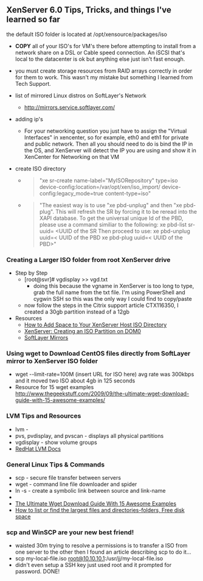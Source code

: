 XenServer 6.0 Tips, Tricks, and things I've learned so far
----------

the default ISO folder is located  at /opt/xensource/packages/iso

* **COPY** all of your ISO's for VM's there before attempting to install from a network share on a DSL or Cable speed connection.
An iSCSI that's local to the datacenter is ok but anything else just isn't fast enough.

* you must create storage resources from RAID arrays correctly in order for them to work. This wasn't my mistake but something I learned from Tech Support.

* list of mirrored Linux distros on SoftLayer's Network
  * http://mirrors.service.softlayer.com/

* adding ip's
  * For your networking question you just have to assign the "Virtual Interfaces" in xencenter, so for example, eth0 and eth1 for private and public network.  Then all you should need to do is bind the IP in the OS, and XenServer will detect the IP you are using and show it in XenCenter for Networking on that VM

* create ISO directory
  * > "xe sr-create name-label="MyISORepository" type=iso device-config:location=/var/opt/xen/iso_import/ device-config:legacy_mode=true content-type=iso"
  * > "The easiest way is to use "xe pbd-unplug" and then "xe pbd-plug". This will refresh the SR by forcing it to be reread into the XAPI database. To get the universal unique Id of the PBD, please use a command similiar to the following:
xe pbd-list sr-uuid= <UUID of the SR
Then proceed to use:
xe pbd-unplug uuid=< UUID of the PBD
xe pbd-plug uuid=< UUID of the PBD>"

### Creating a Larger ISO folder from root XenServer drive
* Step by Step
  * [root@svr]# vgdisplay >> vgd.txt
    * doing this because the vgname in XenServer is too long to type, grab the full name from the txt file. I'm using PowerShell and cygwin SSH so this was the only way I could find to copy/paste 
  * now follow the steps in the Citrix support article CTX116350, I created a 30gb partition instead of a 12gb
* Resources
  * [How to Add Space to Your XenServer Host ISO Directory](http://support.citrix.com/article/CTX116350)
  * [XenServer: Creating an ISO Partition on DOM0](http://wagthereal.com/2011/11/18/xenserver-creating-an-iso-partition-on-dom0/)
  * [SoftLayer Mirrors](http://mirrors.service.softlayer.com)

### Using wget to Download CentOS files directly from SoftLayer mirror to XenServer ISO folder
* wget --limit-rate=100M (insert URL for ISO here) avg rate was 300kbps and it moved two ISO about 4gb in 125 seconds
* Resource for 15 wget examples http://www.thegeekstuff.com/2009/09/the-ultimate-wget-download-guide-with-15-awesome-examples/

### LVM Tips and Resources
* lvm - 
* pvs, pvdisplay, and pvscan - displays all physical partitions
* vgdisplay - show volume groups
* [RedHat LVM Docs](http://docs.redhat.com/docs/en-US/Red_Hat_Enterprise_Linux/5/pdf/Logical_Volume_Manager_Administration/Red_Hat_Enterprise_Linux-5-Logical_Volume_Manager_Administration-en-US.pdf)

### General Linux Tips & Commands
* scp - secure file transfer between servers
* wget - command line file downloader and spider
* ln -s - create a symbolic link between source and link-name
* 
* [The Ultimate Wget Download Guide With 15 Awesome Examples](http://www.thegeekstuff.com/2009/09/the-ultimate-wget-download-guide-with-15-awesome-examples/)
* [How to list or find the largest files and directories-folders, Free disk space](http://www.go2linux.org/linux/2010/11/how-list-or-find-largest-files-and-directories-folders-linux-free-disk-space-850)

### scp and WinSCP are your new best friend!
* waisted 30m trying to resolve a permissions is to transfer a ISO from one server to the other then I found an article describing scp to do it...
* scp my-local-file.iso root@10.10.10.1:/usr/jj/my-local-file.iso
* didn't even setup a SSH key just used root and it prompted for password. DONE!